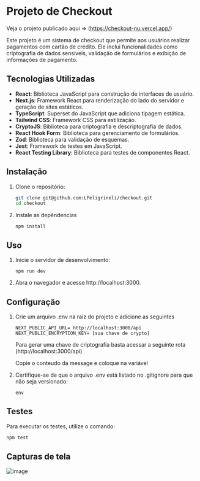 # Projeto de Checkout

Veja o projeto publicado aqui => (https://checkout-nu.vercel.app/)

Este projeto é um sistema de checkout que permite aos usuários realizar pagamentos com cartão de crédito. Ele inclui funcionalidades como criptografia de dados sensíveis, validação de formulários e exibição de informações de pagamento.

## Tecnologias Utilizadas

- **React**: Biblioteca JavaScript para construção de interfaces de usuário.
- **Next.js**: Framework React para renderização do lado do servidor e geração de sites estáticos.
- **TypeScript**: Superset do JavaScript que adiciona tipagem estática.
- **Tailwind CSS**: Framework CSS para estilização.
- **CryptoJS**: Biblioteca para criptografia e descriptografia de dados.
- **React Hook Form**: Biblioteca para gerenciamento de formulários.
- **Zod**: Biblioteca para validação de esquemas.
- **Jest**: Framework de testes em JavaScript.
- **React Testing Library**: Biblioteca para testes de componentes React.

## Instalação

1. Clone o repositório:
   ```bash
   git clone git@github.com:LPeligrineli/checkout.git
   cd checkout
   ```
2. Instale as depêndencias
   
    ```
    npm install
    ```

## Uso

1. Inicie o servidor de desenvolvimento:

    ```
    npm run dev
    ```

2. Abra o navegador e acesse http://localhost:3000.

## Configuração

1. Crie um arquivo .env na raiz do projeto e adicione as seguintes
    ```
    NEXT_PUBLIC_API_URL= http://localhost:3000/api
    NEXT_PUBLIC_ENCRYPTION_KEY= [sua chave de crypto]
    ```
   Para gerar uma chave de criptografia basta acessar a seguinte rota (http://localhost:3000/api)

   Copie o conteudo da message e coloque na variável


3. Certifique-se de que o arquivo .env está listado no .gitignore para que não seja versionado:
    ```
    env
    ```

## Testes

Para executar os testes, utilize o comando:
```bash
npm test
```

## Capturas de tela
![image](https://github.com/user-attachments/assets/7424140b-8e9c-4058-9a4f-7fef8976dfb4)



